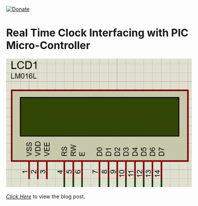 [![Donate](https://img.shields.io/badge/Donate-PayPal-green.svg)](https://www.paypal.me/embeddedlab)

# Real Time Clock Interfacing with PIC Micro-Controller

![alt text](SIM/DS1307_PIC.gif "Working Simulation")

[*Click Here*](https://embeddedlaboratory.blogspot.com/2020/02/real-time-clock-ds1307-interfacing-with.html) to view the blog post.

